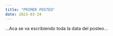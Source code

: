 ```yaml
---
title: "PRIMER POSTEO"
date: 2023-03-24
---
```




...Aca se va escribiendo toda la data del posteo...
